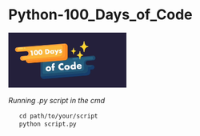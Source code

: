 # Python-100_Days_of_Code

![title](100-Days-Of-Code.PNG)

_Running .py script in the cmd_

```
   cd path/to/your/script
   python script.py 
```



